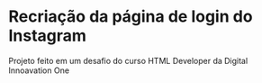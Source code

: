 # Recriação da página de login do Instagram
Projeto feito em um desafio do curso HTML Developer da Digital Innoavation One
